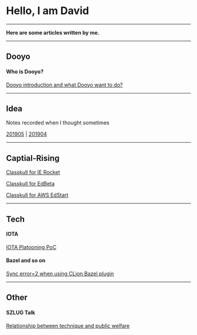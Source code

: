 
Hello, I am David
===
---

**Here are some articles written by me.**



---
## Dooyo

#### Who is Dooyo?

[Dooyo introduction and what Dooyo want to do?]( /dooyo/dooyo_intro_4_csme )


---
## Idea

Notes recorded when I thought sometimes

[201905]( /idea/201905 ) | [201904]( /idea/201904 )


---
## Captial-Rising

[Classkull for IE Rocket]( /classkull/ierockets )

[Classkull for EdBeta]( /classkull/edbeta )

[Classkull for AWS EdStart]( /classkull/awsedstart )


---
## Tech

#### IOTA

[IOTA Platooning PoC]( /other/iota_based_platooning )
 

#### Bazel and so on

[Sync error=2 when using CLion Bazel plugin]( /tech/clion_bazel_plugin )
 
 

---
## Other

#### SZLUG Talk 

[Relationship between technique and public welfare](/other/szlug_talk_with_xiaoban_20190224)




